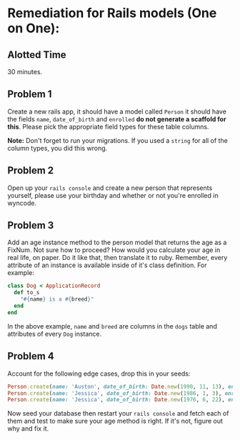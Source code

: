 # Remediation for Rails models (One on One):

## Alotted Time
30 minutes.

## Problem 1

Create a new rails app, it should have a model called `Person` it should have the fields `name`, `date_of_birth` and `enrolled` __do not generate a scaffold for this__. Please pick the appropriate field types for these table columns.

__Note:__ Don't forget to run your migrations. If you used a `string` for all of the column types, you did this wrong.

## Problem 2

Open up your `rails console` and create a new person that represents yourself, please use your birthday and whether or not you're enrolled in wyncode. 

## Problem 3

Add an age instance method to the person model that returns the age as a FixNum. Not sure how to proceed? How would you calculate your age in real life, on paper. Do it like that, then translate it to ruby. Remember, every attribute of an instance is available inside of it's class definition. For example:

```ruby
class Dog < ApplicationRecord
  def to_s
    "#{name} is a #{breed}"
  end
end
```

In the above example, `name` and `breed` are columns in the `dogs` table and attributes of every `Dog` instance.

## Problem 4

Account for the following edge cases, drop this in your seeds:

```ruby
Person.create(name: 'Auston', date_of_birth: Date.new(1990, 11, 13), enrolled: false) # should be 25
Person.create(name: 'Jessica', date_of_birth: Date.new(1986, 1, 3), enrolled: true) # should be 30
Person.create(name: 'Jessica', date_of_birth: Date.new(1976, 6, 22), enrolled: true) # should be 40
```

Now seed your database then restart your `rails console` and fetch each of them and test to make sure your age method is right. If it's not, figure out why and fix it.
